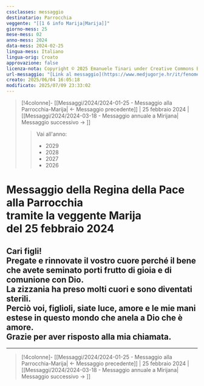 ```yaml
---
cssclasses: messaggio
destinatario: Parrocchia
veggente: "[[1 6 info Marija|Marija]]"
giorno-mess: 25
mese-mess: 02
anno-mess: 2024
data-mess: 2024-02-25
lingua-mess: Italiano
lingua-orig: Croato
approvazione: false
licenza-nota: Copyright © 2025 Emanuele Tinari under Creative Commons BY-NC-SA 4.0 https://creativecommons.org/licenses/by-nc-sa/4.0/
url-messaggio: "[Link al messaggio](https://www.medjugorje.hr/it/fenomeno-di-medjugorje/messaggi-della-madonna/?datum=2024-2-25)"
creato: 2025/06/04 16:05:18
modificato: 2025/07/09 23:33:02
---
```


> [!4colonne]- [[Messaggi/2024/2024-01-25 - Messaggio alla Parrocchia-Marija| ← Messaggio precedente]] | 25 febbraio 2024 | [[Messaggi/2024/2024-03-18 - Messaggio annuale a Mirijana| Messaggio successivo → ]]
>> <span class="verde">Vai all'anno:</span>
>> - 2029
>> - 2028
>> - 2027
>> - 2026
>

# Messaggio della Regina della Pace<br>alla Parrocchia<br>tramite la veggente Marija<br>del 25 febbraio 2024

## Cari figli!<br>Pregate e rinnovate il vostro cuore perché il bene che avete seminato porti frutto di gioia e di comunione con Dio.<br>La zizzania ha preso molti cuori e sono diventati sterili.<br>Perciò voi, figlioli, siate luce, amore e le mie mani estese in questo mondo che anela a Dio che è amore.<br>Grazie per aver risposto alla mia chiamata.

***

> [!4colonne]- [[Messaggi/2024/2024-01-25 - Messaggio alla Parrocchia-Marija| ← Messaggio precedente]] | 25 febbraio 2024 | [[Messaggi/2024/2024-03-18 - Messaggio annuale a Mirijana| Messaggio successivo → ]]
